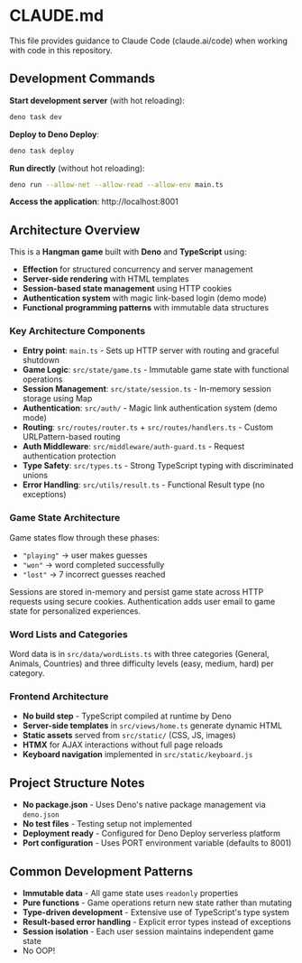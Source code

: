 # CLAUDE.md

This file provides guidance to Claude Code (claude.ai/code) when working with code in this repository.

## Development Commands

**Start development server** (with hot reloading):
```bash
deno task dev
```

**Deploy to Deno Deploy**:
```bash
deno task deploy
```

**Run directly** (without hot reloading):
```bash
deno run --allow-net --allow-read --allow-env main.ts
```

**Access the application**: http://localhost:8001

## Architecture Overview

This is a **Hangman game** built with **Deno** and **TypeScript** using:
- **Effection** for structured concurrency and server management
- **Server-side rendering** with HTML templates
- **Session-based state management** using HTTP cookies
- **Authentication system** with magic link-based login (demo mode)
- **Functional programming patterns** with immutable data structures

### Key Architecture Components

- **Entry point**: `main.ts` - Sets up HTTP server with routing and graceful shutdown
- **Game Logic**: `src/state/game.ts` - Immutable game state with functional operations
- **Session Management**: `src/state/session.ts` - In-memory session storage using Map
- **Authentication**: `src/auth/` - Magic link authentication system (demo mode)
- **Routing**: `src/routes/router.ts` + `src/routes/handlers.ts` - Custom URLPattern-based routing
- **Auth Middleware**: `src/middleware/auth-guard.ts` - Request authentication protection
- **Type Safety**: `src/types.ts` - Strong TypeScript typing with discriminated unions
- **Error Handling**: `src/utils/result.ts` - Functional Result type (no exceptions)

### Game State Architecture

Game states flow through these phases:
- `"playing"` → user makes guesses
- `"won"` → word completed successfully  
- `"lost"` → 7 incorrect guesses reached

Sessions are stored in-memory and persist game state across HTTP requests using secure cookies. Authentication adds user email to game state for personalized experiences.

### Word Lists and Categories

Word data is in `src/data/wordLists.ts` with three categories (General, Animals, Countries) and three difficulty levels (easy, medium, hard) per category.

### Frontend Architecture

- **No build step** - TypeScript compiled at runtime by Deno
- **Server-side templates** in `src/views/home.ts` generate dynamic HTML
- **Static assets** served from `src/static/` (CSS, JS, images)
- **HTMX** for AJAX interactions without full page reloads
- **Keyboard navigation** implemented in `src/static/keyboard.js`

## Project Structure Notes

- **No package.json** - Uses Deno's native package management via `deno.json`
- **No test files** - Testing setup not implemented
- **Deployment ready** - Configured for Deno Deploy serverless platform
- **Port configuration** - Uses PORT environment variable (defaults to 8001)

## Common Development Patterns

- **Immutable data** - All game state uses `readonly` properties
- **Pure functions** - Game operations return new state rather than mutating
- **Type-driven development** - Extensive use of TypeScript's type system
- **Result-based error handling** - Explicit error types instead of exceptions
- **Session isolation** - Each user session maintains independent game state
- No OOP!